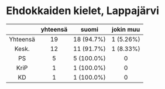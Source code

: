 # Ehdokkaiden kielet, Lappajärvi

| |yhteensä|suomi|jokin muu|
|:---:|:---:|:---:|:---:|
|Yhteensä|19|18 (94.7%)|1 (5.26%)|
|Kesk.|12|11 (91.7%)|1 (8.33%)|
|PS|5|5 (100.0%)|0|
|KriP|1|1 (100.0%)|0|
|KD|1|1 (100.0%)|0|

